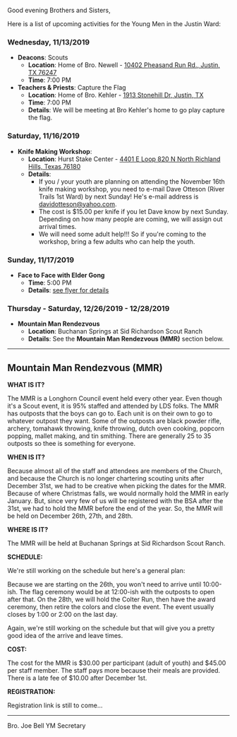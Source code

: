 Good evening Brothers and Sisters,

Here is a list of upcoming activities for the Young Men in the Justin Ward:


### Wednesday, 11/13/2019
- **Deacons**: Scouts
	- **Location**: Home of Bro. Newell - [10402 Pheasand Run Rd., Justin, TX 76247](https://goo.gl/maps/qTW65qAKBHDyWAu66)
	- **Time**: 7:00 PM
- **Teachers & Priests**: Capture the Flag
	- **Location**: Home of Bro. Kehler - [1913 Stonehill Dr, Justin, TX](https://goo.gl/maps/FZkroyHRFxj)
	- **Time**: 7:00 PM
	- **Details**: We will be meeting at Bro Kehler's home to go play capture the flag.


### Saturday, 11/16/2019
- **Knife Making Workshop**:
	- **Location**: Hurst Stake Center - [4401 E Loop 820 N North Richland Hills, Texas 76180](https://goo.gl/maps/DtQEQSLfJ13YaGJ48)
	- **Details**:
		- If you / your youth are planning on attending the November 16th knife making workshop, you need to e-mail Dave Otteson (River Trails 1st Ward) by next Sunday!  He's e-mail address is davidotteson@yahoo.com.
		- The cost is $15.00 per knife if you let Dave know by next Sunday.  Depending on how many people are coming, we will assign out arrival times.
		- We will need some adult help!!!  So if you're coming to the workshop, bring a few adults who can help the youth.


### Sunday, 11/17/2019
- **Face to Face with Elder Gong**
	- **Time**: 5:00 PM
	- **Details**: [see flyer for details](https://drive.google.com/open?id=1guT0G2WK-vbqVjlXa8KTxvnmw7yln4k8)


### Thursday - Saturday, 12/26/2019 - 12/28/2019
- **Mountain Man Rendezvous**
	- **Location**: Buchanan Springs at Sid Richardson Scout Ranch
	- **Details**: See the **Mountain Man Rendezvous (MMR)** section below.


---


## Mountain Man Rendezvous (MMR)

**WHAT IS IT?**

The MMR is a Longhorn Council event held every other year.  Even though it's a Scout event, it is 95% staffed and attended by LDS folks.  The MMR has outposts that the boys can go to.  Each unit is on their own to go to whatever outpost they want.  Some of the outposts are black powder rifle, archery, tomahawk throwing, knife throwing, dutch oven cooking, popcorn popping, mallet making, and tin smithing.  There are generally 25 to 35 outposts so thee is something for everyone.

**WHEN IS IT?**

Because almost all of the staff and attendees are members of the Church, and because the Church is no longer chartering scouting units after December 31st, we had to be creative when picking the dates for the MMR.  Because of where Christmas falls, we would normally hold the MMR in early January.  But, since very few of us will be registered with the BSA after the 31st, we had to hold the MMR before the end of the year.  So, the MMR will be held on December 26th, 27th, and 28th.

**WHERE IS IT?**

The MMR will be held at Buchanan Springs at Sid Richardson Scout Ranch.

**SCHEDULE:**

We're still working on the schedule but here's a general plan:

Because we are starting on the 26th, you won't need to arrive until 10:00-ish.  The flag ceremony would be at 12:00-ish with the outposts to open after that.  On the 28th, we will hold the Colter Run, then have the award ceremony, then retire the colors and close the event.  The event usually closes by 1:00 or 2:00 on the last day.

Again, we're still working on the schedule but that will give you a pretty good idea of the arrive and leave times.

**COST:**

The cost for the MMR is $30.00 per participant (adult of youth) and $45.00 per staff member.  The staff pays more because their meals are provided.  There is a late fee of $10.00 after December 1st.

**REGISTRATION:**

Registration link is still to come...


---


Bro. Joe Bell
YM Secretary
